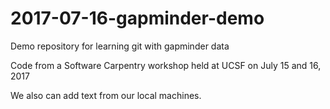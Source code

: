 # 2017-07-16-gapminder-demo
Demo repository for learning git with gapminder data

Code from a Software Carpentry workshop held at UCSF on July 15 and 16, 2017

We also can add text from our local machines.
